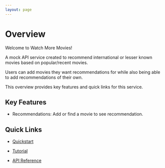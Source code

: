 ```yaml
---
layout: page
---
```


# Overview

Welcome to Watch More Movies!

A mock API service created to recommend international or lesser known movies based on popular/recent movies.

Users can add movies they want recommendations for while also being able to add recommendations of their own.

This overview provides key features and quick links for this service.

## Key Features

* Recommendations: Add or find a movie to see recommendation.

## Quick Links

* [Quickstart](index.md#quickstart)

* [Tutorial](index.md#tutorial)

* [API Reference](index.md#api-reference)
